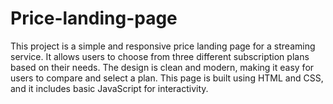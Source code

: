 # Price-landing-page
This project is a simple and responsive price landing page for a streaming service. It allows users to choose from three different subscription plans based on their needs. The design is clean and modern, making it easy for users to compare and select a plan. This page is built using HTML and CSS, and it includes basic JavaScript for interactivity.
